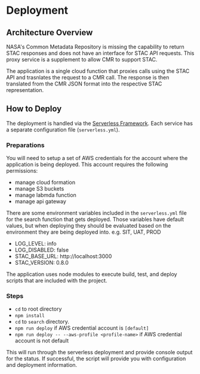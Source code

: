 # Deployment

## Architecture Overview

NASA's Common Metadata Repository is missing the capability to return STAC responses and does not have an interface for STAC API requests. This proxy service is a supplement to allow CMR to support STAC.

The application is a single cloud function that proxies calls using the STAC API and trasnlates the request to a CMR call. The response is then translated from the CMR JSON format into the respective STAC representation.

## How to Deploy

The deployment is handled via the [Serverless Framework](https://serverless.com). Each service has a separate configuration file (`serverless.yml`).

### Preparations

You will need to setup a set of AWS credentials for the account where the application is being deployed. This account requires the following permissions:

- manage cloud formation
- manage S3 buckets
- manage labmda function
- manage api gateway


There are some environment variables included in the `serverless.yml` file for the search function that gets deployed. Those variables have default values, but when deploying they should be evaluated based on the environment they are being deployed into. e.g. SIT, UAT, PROD

- LOG_LEVEL: info
- LOG_DISABLED: false
- STAC_BASE_URL: http://localhost:3000
- STAC_VERSION: 0.8.0

The application uses node modules to execute build, test, and deploy scripts that are included with the project.

### Steps

- `cd` to root directory
- `npm install`
- `cd` to `search` directory.
- `npm run deploy` if AWS credential account is `[default]`
- `npm run deploy -- --aws-profile <profile-name>` if AWS credential account is not default

This will run through the serverless deployment and provide console output for the status. If successful, the script will provide you with configuration and deployment information.

